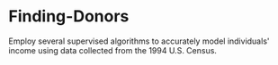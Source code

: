 # Finding-Donors
Employ several supervised algorithms  to accurately model individuals' income using data collected from the 1994 U.S. Census. 
